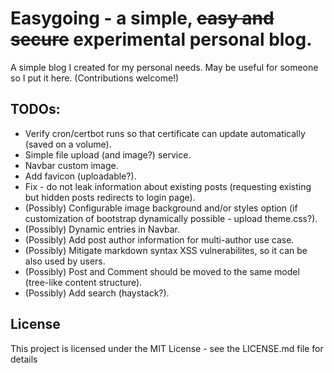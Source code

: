 # Easygoing - a simple, ~~easy and secure~~ experimental personal blog.
A simple blog I created for my personal needs. May be useful for someone so I put it here. (Contributions welcome!)

## TODOs: 
- Verify cron/certbot runs so that certificate can update automatically (saved on a volume).
- Simple file upload (and image?) service.
- Navbar custom image.
- Add favicon (uploadable?).
- Fix - do not leak information about existing posts (requesting existing but hidden posts redirects to login page).
- (Possibly) Configurable image background and/or styles option (if customization of bootstrap dynamically possible - upload theme.css?).
- (Possibly) Dynamic entries in Navbar.
- (Possibly) Add post author information for multi-author use case.
- (Possibly) Mitigate markdown syntax XSS vulnerabilites, so it can be also used by users.
- (Possibly) Post and Comment should be moved to the same model (tree-like content structure).
- (Possibly) Add search (haystack?).

## License
This project is licensed under the MIT License - see the LICENSE.md file for details
